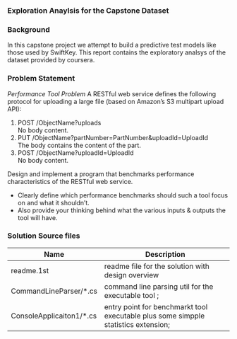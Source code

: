 ### Exploration Anaylsis for the Capstone Dataset

### Background

In this capstone project we attempt to build a predictive test models like those used by SwiftKey. This report contains the exploratory analsys of the dataset provided by coursera.

### Problem Statement 
*Performance Tool Problem*
A RESTful web service defines the following protocol for uploading a large file (based on Amazon’s S3 multipart upload API):
1. POST /ObjectName?uploads  
    No body content.
2. PUT /ObjectName?partNumber=PartNumber&uploadId=UploadId  
    The body contains the content of the part.
3. POST /ObjectName?uploadId=UploadId  
    No body content.
 
Design and implement a program that benchmarks performance characteristics of the RESTful web service.
- Clearly define which performance benchmarks should such a tool focus on and what it shouldn’t.
- Also provide your thinking behind what the various inputs & outputs the tool will have.



### Solution Source files 

| Name                      | Description                                                      |
| ------------------------- | -----------------------------------------------------------------|
| readme.1st                | readme file for the solution with design overview
| CommandLineParser/*.cs    | command line parsing util for the executable tool ;              |
| ConsoleApplicaiton1/*.cs  | entry point for benchmarkt tool executable plus some simpple statistics extension;    |


